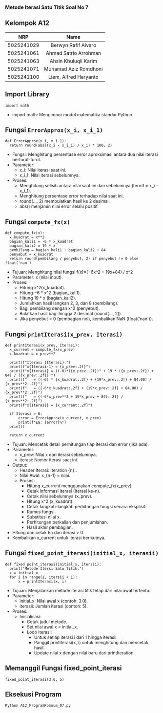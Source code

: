 ### Metode Iterasi Satu Titik Soal No 7

## Kelompok A12 

|    NRP     |          Name         |
| :--------: | :-------------------: |
| 5025241029 | Berwyn Rafif Alvaro   |
| 5025241061 | Ahmad Satrio Arrohman |
| 5025241063 | Ahsin Khuluqil Karim  |
| 5025241071 | Muhamad Aziz Romdhoni |
| 5025241100 | Liem, Alfred Haryanto |

## Import Library
  `import math` 
  - import math: Mengimpor modul matematika standar Python

## Fungsi `ErrorApprox(x_i, x_i_1)`
  ```
  def ErrorApprox(x_i, x_i_1):
    return round(abs((x_i - x_i_1) / x_i) * 100, 2)
  ```
  - Fungsi: Menghitung persentase error aproksimasi antara dua nilai iterasi berturut-turut.
  - Parameter:
    - x_i: Nilai iterasi saat ini.
    - x_i_1: Nilai iterasi sebelumnya.
  - Proses:
    - Menghitung selisih antara nilai saat ini dan sebelumnya (term1 = x_i - x_i_1).
    - Menghitung persentase error terhadap nilai saat ini.
    - round(..., 2) membulatkan hasil ke 2 desimal.
    - abs() menjamin nilai error selalu positif.

## Fungsi `compute_fx(x)`
  ```
  def compute_fx(x):
    x_kuadrat = x**2                  
    bagian_kali1 = -6 * x_kuadrat     
    bagian_kali2 = 19 * x
    pembilang = bagian_kali1 + bagian_kali2 + 84
    penyebut = x_kuadrat
    return round(pembilang / penyebut, 2) if penyebut != 0 else float('nan')
  ```
  - Tujuan: Menghitung nilai fungsi f(x)=(−6x^2 + 19x+84) / x^2
  - Parameter: x (nilai input).
  - Proses:
    - Hitung x^2(x_kuadrat).
    - Hitung −6 * x^2 (bagian_kali1).
    - Hitung 19 * x (bagian_kali2).
    - Jumlahkan hasil langkah 2, 3, dan 8 (pembilang).
    - Bagi pembilang dengan x^2 (penyebut).
    - Bulatkan hasil bagi hingga 2 desimal (round(..., 2)).
    - Jika penyebut = 0 (pembagian nol), kembalikan NaN (float('nan')).

## Fungsi `printIterasi(x_prev, Iterasi)`
  ```
  def printIterasi(x_prev, Iterasi):
    x_current = compute_fx(x_prev)    
    x_kuadrat = x_prev**2
    
    print(f"Iterasi {Iterasi}:")
    print(f"x{Iterasi-1} = {x_prev:.2f}")
    print(f"x{Iterasi} = ((-6)*({x_prev:.2f})² + 19 * ({x_prev:.2f}) + 84) / ({x_prev:.2f})²")
    print(f"   = ((-6) * {x_kuadrat:.2f} + {19*x_prev:.2f} + 84.00) / {x_prev**2:.2f}")
    print(f"   = ({-6*x_kuadrat:.2f} + {19*x_prev:.2f} + 84.00) / {x_prev**2:.2f}")
    print(f"   = {(-6*x_prev**2 + 19*x_prev + 84):.2f} / {x_prev**2:.2f}")
    print(f"x{Iterasi} = {x_current:.2f}")
    
    if Iterasi > 0:
        error = ErrorApprox(x_current, x_prev)
        print(f"Ea: {error}%")
    print()
    
    return x_current
  ```  
  - Tujuan: Mencetak detail perhitungan tiap iterasi dan error (jika ada).
  - Parameter:
    - x_prev: Nilai x dari iterasi sebelumnya.
    - iterasi: Nomor iterasi saat ini.
  - Output:
    - Header Iterasi: Iteration {n}:.
    - Nilai Awal: x_{n-1} = nilai.
    - Proses:
      - Hitung x_current menggunakan compute_fx(x_prev).
      - Cetak informasi iterasi (Iterasi ke-n).
      - Cetak nilai sebelumnya (x_prev).
      - Hitung x^2 (x_kuadrat).
      - Cetak langkah-langkah perhitungan fungsi secara eksplisit:
      - Rumus fungsi.
      - Substitusi nilai x.
      - Perhitungan perkalian dan penjumlahan.
      - Hasil akhir pembagian.
  - Hitung dan cetak Ea dari iterasi > 0.
  - Kembalikan x_current untuk iterasi berikutnya.

## Fungsi `fixed_point_iterasi(initial_x, iterasii)`
  ```
  def fixed_point_iterasi(initial_x, itersii):
    print("Metode Itersi Satu Titik:")
    x = initial_x
    for i in range(1, itersii + 1):
        x = printIterasi(x, i)
  ```
  - Tujuan: Menjalankan metode iterasi titik tetap dari nilai awal tertentu.
  - Parameter:
    - initial_x: Nilai awal x (contoh: 3.0).
    - iterasii: Jumlah iterasi (contoh: 5).
  - Proses:
    - Inisialisasi:
      - Cetak judul metode.
      - Set nilai awal x = initial_x.
      - Loop Iterasi:
        - Untuk setiap iterasi i dari 1 hingga iterasii:
        - Panggil printIterasi(x, i) untuk menghitung dan mencetak hasil.
        - Update nilai x dengan nilai baru dari printIteration.
      
## Memanggil Fungsi fixed_point_iterasi
  ```
  fixed_point_iterasi(3.0, 5)
  ```

## Eksekusi Program
  ```
  Python A12_ProgramKomnum_07.py 
  ```
